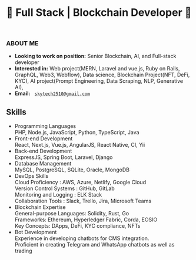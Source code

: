 <h1 align="center">
<div align="center">💫 Full Stack | Blockchain Developer 💫 &nbsp;</div>
</h1>




<div>

### ABOUT ME

- **Looking to work on position:** Senior Blockchain, AI, and Full-stack developer
- **Interested in:** Web project(MERN, Laravel and vue.js, Ruby on Rails, GraphQL, Web3, Webflow), Data science, Blockchain Project(NFT, DeFi, KYC), AI project(Prompt Engineering, Data Scraping, NLP, Generative AI),
- **Email:** &nbsp; <a href="mailto:skytech2510@gmail.com" target="_blank">`skytech2510@gmail.com`</a>

## Skills

   - Programming Languages<br>
         PHP, Node.js, JavaScript, Python, TypeScript, Java<br>
   - Front-end Development<br>
         React, Next.js, Vue.js, AngularJS, React Native, CI, Yii<br>
   - Back-end Development<br>
         ExpressJS, Spring Boot, Laravel, Django<br>
   - Database Management<br>
         MySQL, PostgreSQL, SQLite, Oracle, MongoDB<br>
   - DevOps Skills<br>
         Cloud Proficiency       : AWS, Azure, Netlify, Google Cloud<br>
         Version Control Systems : GitHub, GitLab<br>
         Monitoring and Logging  : ELK Stack<br>
         Collaboration Tools     : Slack, Trello, Jira, Microsoft Teams<br>
   - Blockchain Expertise<br>
         General-purpose Languages: Solidity, Rust, Go<br>
         Frameworks: Ethereum, Hyperledger Fabric, Corda, EOSIO<br>
         Key Concepts: DApps, DeFi, KYC compliance, NFTs<br>
   - Bot Development<br>
         Experience in developing chatbots for CMS integration.<br>
         Proficient in creating Telegram and WhatsApp chatbots as well as trading<br>
</div>
</div>
